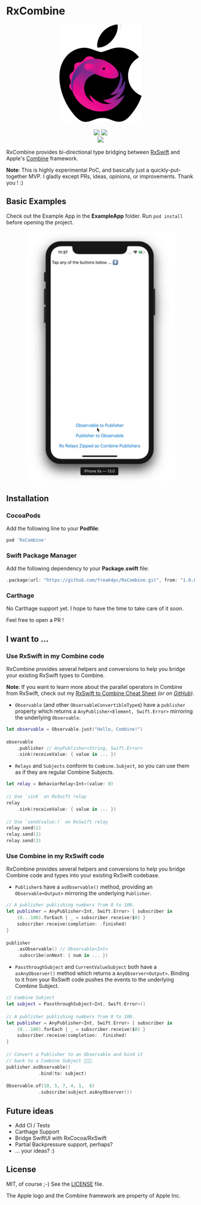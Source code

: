 # RxCombine

<p align="center">
<img src="Resources/logo.png" width="220-">
<br /><br />
<a href="https://cocoapods.org/pods/RxCombine" target="_blank"><img src="https://img.shields.io/cocoapods/v/RxCombine.svg"></a>
<a href="https://github.com/apple/swift-package-manager" target="_blank"><img src="https://img.shields.io/badge/Swift%20Package%20Manager-compatible-brightgreen.svg"></a><br />
<img src="https://img.shields.io/badge/platforms-iOS%2013.0%20%7C%20macOS%2010.15%20%7C%20tvOS%2013.0%20%7C%20watchOS%206%20%7C%20Linux-333333.svg" />


</p>

RxCombine provides bi-directional type bridging between [RxSwift](https://github.com/ReactiveX/RxSwift.git) and Apple's [Combine](https://developer.apple.com/documentation/combine) framework.

**Note**: This is highly experimental PoC, and basically just a quickly-put-together MVP. I gladly except PRs, ideas, opinions, or improvements. Thank you ! :)

## Basic Examples

Check out the Example App in the **ExampleApp** folder. Run `pod install` before opening the project.

<p align="center"><img src="Resources/example.gif" width="400"></p>

## Installation

### CocoaPods

Add the following line to your **Podfile**:

```rb
pod 'RxCombine'
```

### Swift Package Manager

Add the following dependency to your **Package.swift** file:

```swift
.package(url: "https://github.com/freak4pc/RxCombine.git", from: "1.0.0")
```

### Carthage

No Carthage support yet. I hope to have the time to take care of it soon. 

Feel free to open a PR ! 

## I want to ...

### Use RxSwift in my Combine code

RxCombine provides several helpers and conversions to help you bridge your existing RxSwift types to Combine.

**Note**: If you want to learn more about the parallel operators in Combine from RxSwift, check out my [RxSwift to Combine Cheat Sheet](https://medium.com/gett-engineering/rxswift-to-apples-combine-cheat-sheet-e9ce32b14c5b) *(or on [GitHub](https://github.com/freak4pc/rxswift-to-combine-cheatsheet))*.

* `Observable` (and other `ObservableConvertibleType`s) have a  `publisher` property which returns a `AnyPublisher<Element, Swift.Error>` mirroring the underlying `Observable`.

```swift
let observable = Observable.just("Hello, Combine!")

observable
    .publisher // AnyPublisher<String, Swift.Error>
    .sink(receiveValue: { value in ... })
```

* `Relays` and `Subjects` conform to `Combine.Subject`, so you can use them as if they are regular Combine Subjects.

```swift
let relay = BehaviorRelay<Int>(value: 0)

// Use `sink` on RxSwift relay
relay
    .sink(receiveValue: { value in ... })

// Use `send(value:)` on RxSwift relay
relay.send(1)
relay.send(2)
relay.send(3)
```

### Use Combine in my RxSwift code

RxCombine provides several helpers and conversions to help you bridge Combine code and types into your existing RxSwift codebase.

* `Publisher`s have a `asObservable()` method, providing an `Observable<Output>` mirroring the underlying `Publisher`.
```swift
// A publisher publishing numbers from 0 to 100.
let publisher = AnyPublisher<Int, Swift.Error> { subscriber in
    (0...100).forEach { _ = subscriber.receive($0) }
    subscriber.receive(completion: .finished)
}

publisher
    .asObservable() // Observable<Int>
    .subscribe(onNext: { num in ... })
```

* `PassthroughSubject` and `CurrentValueSubject` both have a `asAnyObserver()` method which returns a `AnyObserver<Output>`. Binding to it from your RxSwift code pushes the events to the underlying Combine Subject.

```swift
// Combine Subject
let subject = PassthroughSubject<Int, Swift.Error>()

// A publisher publishing numbers from 0 to 100.
let publisher = AnyPublisher<Int, Swift.Error> { subscriber in
    (0...100).forEach { _ = subscriber.receive($0) }
    subscriber.receive(completion: .finished)
}

// Convert a Publisher to an Observable and bind it
// back to a Combine Subject 🤯🤯🤯
publisher.asObservable()
            .bind(to: subject)

Observable.of(10, 5, 7, 4, 1,  6)
            .subscribe(subject.asAnyObserver())
```

## Future ideas 

* Add CI / Tests
* Carthage Support
* Bridge SwiftUI with RxCocoa/RxSwift
* Partial Backpressure support, perhaps?
* ... your ideas? :)

## License

MIT, of course ;-) See the [LICENSE](LICENSE) file. 

The Apple logo and the Combine framework are property of Apple Inc.